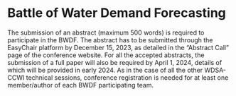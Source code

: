 # Battle of Water Demand Forecasting

The submission of an abstract (maximum 500 words) is required to participate in the BWDF. The abstract has to be submitted through the EasyChair platform by December 15, 2023, as detailed in the “Abstract Call” page of the conference website. For all the accepted abstracts, the submission of a full paper will also be required by April 1, 2024, details of which will be provided in early 2024. As in the case of all the other WDSA-CCWI technical sessions, conference registration is needed for at least one member/author of each BWDF participating team.